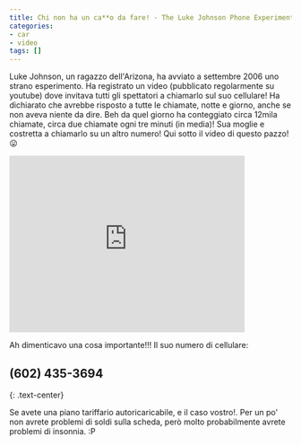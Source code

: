 ```yaml
---
title: Chi non ha un ca**o da fare! - The Luke Johnson Phone Experiment
categories:
- car
- video
tags: []
---
```

Luke Johnson, un ragazzo dell'Arizona, ha avviato a settembre 2006 uno strano
esperimento. Ha registrato un video (pubblicato regolarmente su youtube) dove
invitava tutti gli spettatori a chiamarlo sul suo cellulare! Ha dichiarato che
avrebbe risposto a tutte le chiamate, notte e giorno, anche se non aveva
niente da dire. Beh da quel giorno ha conteggiato circa 12mila chiamate, circa
due chiamate ogni tre minuti (in media)! Sua moglie e costretta a chiamarlo su
un altro numero! Qui sotto il video di questo pazzo! :stuck_out_tongue:

<iframe width="420" height="315" src="https://www.youtube.com/embed/OkXH7hBbDI0" frameborder="0" allowfullscreen></iframe>

Ah dimenticavo una cosa importante!!! Il suo numero di cellulare:

## (602) 435-3694
{: .text-center}
  
Se avete una piano tariffario autoricaricabile, e il caso vostro!. Per un po'
non avrete problemi di soldi sulla scheda, però molto probabilmente avrete
problemi di insonnia. :P  
  

  


